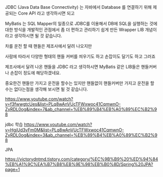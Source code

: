 JDBC (Java Data Base Connectivity) 는 자바에서 Database 를 연결하기 위해 제공되는 Core API 라고 생각하시면 되고

MyBatis 는 SQL Mapper의 일종으로 JDBC를 이용해서 DB에 SQL을 실행하는 것에 대한 방식을 개발적인 관점에서 좀 더 편하고 관리하기 쉽게 만든 Wrapper LIB 개념이라고 생각하시면 될 것 같습니다.

차를 운전 할 때 핸들은 제조사에서 달려 나오지만

사람에 따라서 다양한 형태의 핸들 커버를 씌우기도 하고 손잡이도 달기도 하고 그러죠

제조사에서 달려 나온 핸들을 JDBC 라고 생각하시면 MyBatis 같은 LIB들은 핸들커버나 손잡이 정도에 해당하겠네요.

중요한건 핸들만 가지고 운전을 할수는 있지만 핸들없이 핸들커버만 가지고 운전을 할 수는 없다는점을 생각해 보시면 될 것 같습니다.

https://www.youtube.com/watch?v=f3fwwgtcUes&list=PLq8wAnVUcTFWxwoc41CqmwnO-ZyRDL0og&index=7&ab_channel=%EB%89%B4%EB%A0%89%EC%B2%98

jdbc 학습
https://www.youtube.com/watch?v=HgjUd3vFm0M&list=PLq8wAnVUcTFWxwoc41CqmwnO-ZyRDL0og&index=3&ab_channel=%EB%89%B4%EB%A0%89%EC%B2%98

JPA

https://victorydntmd.tistory.com/category/%EC%9B%B9%20%ED%94%84%EB%A1%9C%EA%B7%B8%EB%9E%98%EB%B0%8D/Spring%20JPA?page=1
